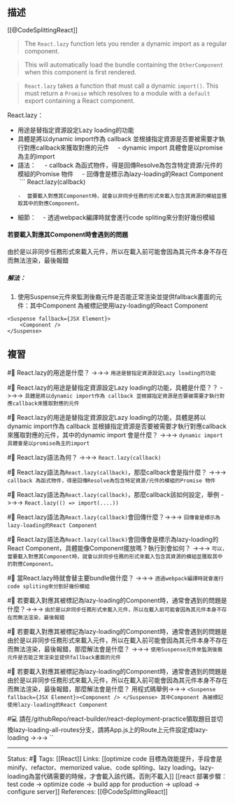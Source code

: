 
## 描述

[[@CodeSplittingReact]]
> The `React.lazy` function lets you render a dynamic import as a regular component.

> This will automatically load the bundle containing the `OtherComponent` when this component is first rendered.

> `React.lazy` takes a function that must call a dynamic `import()`. This must return a `Promise` which resolves to a module with a `default` export containing a React component.



React.lazy：
- 用途是替指定資源設定Lazy loading的功能
- 具體是將以dynamic import作為 callback 並根據指定資源是否要被需要才執行對應callback來獲取對應的元件
    - dynamic import 具體會是以promise為主的import
- 語法：
    - callback 為函式物件，得是回傳Resolve為包含特定資源/元件的模組的Promise 物件
    - 回傳會是標示為lazy-loading的React Component
	 ```
	React.lazy(callback)
	```
   -  當要載入對應其Component時，就會以非同步任務的形式來載入包含其資源的模組並獲取其中的對應Component。
- 細節：
   - 透過webpack編譯時就會進行code spliting來分割好幾份模組

#### 若要載入對應其Component時會遇到的問題
由於是以非同步任務形式來載入元件，所以在載入前可能會因為其元件本身不存在而無法渲染，最後報錯


##### 解法：
1. 使用Suspense元件來監測後裔元件是否能正常渲染並提供fallback畫面的元件：其中Component 為被標記使用lazy-loading的React Component

```
<Suspense fallback={JSX Element}>
	<Component />
</Suspense>
```


## 複習

#🧠 React.lazy的用途是什麼？ ->->-> `用途是替指定資源設定Lazy loading的功能`
<!--SR:!2023-02-01,28,250-->

#🧠 React.lazy的用途是替指定資源設定Lazy loading的功能，具體是什麼？？ ->->-> `具體是將以dynamic import作為 callback 並根據指定資源是否要被需要才執行對應callback來獲取對應的元件`
<!--SR:!2023-01-30,26,250-->

#🧠 React.lazy的用途是替指定資源設定Lazy loading的功能，具體是將以dynamic import作為 callback 並根據指定資源是否要被需要才執行對應callback來獲取對應的元件，其中的dynamic import 會是什麼？ ->->-> `dynamic import 具體會是以promise為主的import`
<!--SR:!2023-01-29,26,250-->

#🧠 React.lazy語法為何？ ->->-> `React.lazy(callback)`
<!--SR:!2023-01-23,21,250-->

#🧠 React.lazy語法為`React.lazy(callback)`，那麼callback會是指什麼？ ->->-> `callback 為函式物件，得是回傳Resolve為包含特定資源/元件的模組的Promise 物件`
<!--SR:!2023-02-01,28,250-->

#🧠 React.lazy語法為`React.lazy(callback)`，那麼callback該如何設定，舉例 ->->-> `React.lazy(() => import(....))`
<!--SR:!2023-01-23,21,250-->


#🧠 React.lazy語法為`React.lazy(callback)`會回傳什麼？->->-> `回傳會是標示為lazy-loading的React Component`
<!--SR:!2023-02-01,28,250-->


#🧠 React.lazy語法為`React.lazy(callback)`會回傳會是標示為lazy-loading的React Component，具體能像Component擺放嗎？執行到會如何？ ->->-> `可以， 當要載入對應其Component時，就會以非同步任務的形式來載入包含其資源的模組並獲取其中的對應Component。`
<!--SR:!2023-02-01,28,250-->

#🧠 當React.lazy時就會替主要bundle做什麼？ ->->-> `透過webpack編譯時就會進行code spliting來分割好幾份模組`
<!--SR:!2023-02-01,28,250-->

#🧠 若要載入對應其被標記為lazy-loading的Component時，通常會遇到的問題是什麼？->->-> `由於是以非同步任務形式來載入元件，所以在載入前可能會因為其元件本身不存在而無法渲染，最後報錯`
<!--SR:!2023-02-03,20,250-->


#🧠 若要載入對應其被標記為lazy-loading的Component時，通常會遇到的問題是由於是以非同步任務形式來載入元件，所以在載入前可能會因為其元件本身不存在而無法渲染，最後報錯，那麼解法會是什麼？ ->->-> `使用Suspense元件來監測後裔元件是否能正常渲染並提供fallback畫面的元件`
<!--SR:!2023-02-06,22,250-->


#🧠 若要載入對應其被標記為lazy-loading的Component時，通常會遇到的問題是由於是以非同步任務形式來載入元件，所以在載入前可能會因為其元件本身不存在而無法渲染，最後報錯，那麼解法會是什麼？ 用程式碼舉例->->-> `<Suspense fallback={JSX Element}><Component /> </Suspense> 其中Component 為被標記使用lazy-loading的React Component`
<!--SR:!2023-03-14,51,250-->

#💻 請在/githubRepo/react-builder/react-deployment-practice領取題目並切換lazy-loading-all-routes分支，請將App.js上的Route上元件設定成lazy-loading  ->->-> ``
<!--SR:!2023-01-28,25,250-->


---
Status: #🌱 
Tags:
[[React]]
Links:
[[optimize code 目標為效能提升，手段會是minify、refactor、memorized value、code spliting、lazy loading。lazy-loading為當代碼需要的時候，才會載入該代碼，否則不載入]]
[[react 部署步驟：test code -> optimize code -> build app for production -> upload -> configure server]]
References:
[[@CodeSplittingReact]]